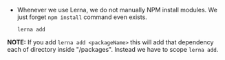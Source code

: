 - Whenever we use Lerna, we do not manually NPM install modules. We just forget `npm install` command even exists.

  `lerna add`

**NOTE:** If you add `lerna add <packageName>` this will add that dependency each of directory inside "/packages". Instead we have to scope `lerna add`.
